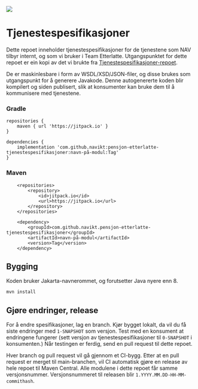 [![](https://jitpack.io/v/navikt/pensjon-etterlatte-tjenestespesifikasjoner.svg)](https://jitpack.io/#navikt/pensjon-etterlatte-tjenestespesifikasjoner)

# Tjenestespesifikasjoner

Dette repoet  inneholder tjenestespesifikasjoner for de tjenestene som NAV tilbyr internt, og som vi bruker i Team Etterlatte.
Utgangspunktet for dette repoet er ein kopi av det vi brukte fra [Tjenestespesifikasjoner-repoet](https://github.com/navikt/tjenestespesifikasjoner).

De er maskinlesbare i form av WSDL/XSD/JSON-filer, og disse brukes som utgangspunkt for å
generere Javakode. Denne autogenererte koden blir kompilert og siden publisert, slik at konsumenter
kan bruke dem til å kommunisere med tjenestene.

### Gradle
```
repositories {
    maven { url 'https://jitpack.io' }
}

dependencies {
    implementation 'com.github.navikt:pensjon-etterlatte-tjenestespesifikasjoner:navn-på-modul:Tag'
}
```

### Maven
```	
	<repositories>
		<repository>
		    <id>jitpack.io</id>
		    <url>https://jitpack.io</url>
		</repository>
	</repositories>
	
	<dependency>
	    <groupId>com.github.navikt.pensjon-etterlatte-tjenestespesifikasjoner</groupId>
	    <artifactId>navn-på-modul</artifactId>
	    <version>Tag</version>
	</dependency>
```


## Bygging
Koden bruker Jakarta-navnerommet, og forutsetter Java nyere enn 8.

`mvn install`

## Gjøre endringer, release

For å endre spesifikasjoner, lag en branch. Kjør bygget lokalt, da vil du
få siste endringer med `1-SNAPSHOT` som versjon. Test med en konsument at
endringene fungerer (sett versjon av tjenestespesifikasjoner til `0-SNAPSHOT` i konsumenten.)
Når testingen er ferdig, send en pull request til dette repoet.

Hver branch og pull request vil gå gjennom et CI-bygg.
Etter at en pull request er merget til main-branchen, vil
CI automatisk gjøre en release av hele repoet til Maven Central.
Alle modulene i dette repoet får samme versjonsnummer.
Versjonsnummeret til releasen blir `1.YYYY.MM.DD-HH-MM-commithash`.